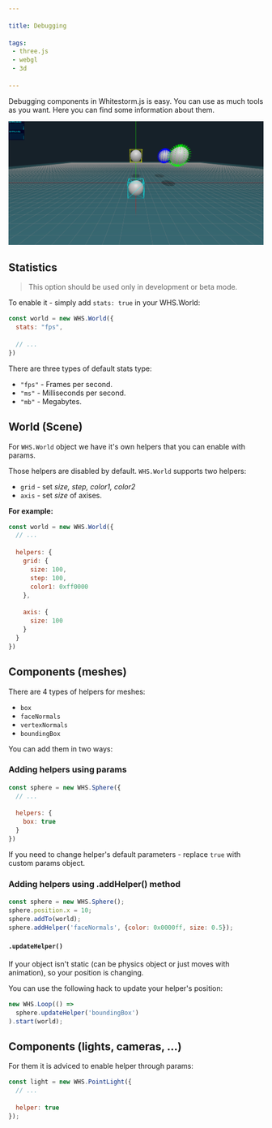 ```yaml
---

title: Debugging

tags:
 - three.js
 - webgl
 - 3d

---
```


Debugging components in Whitestorm.js is easy. You can use as much tools as you want. Here you can find some information about them.

<div class="midimg">
  <img src="../../images/docs/debugging/debugging.png" />
</div>

## Statistics

> This option should be used only in development or beta mode.

To enable it - simply add `stats: true` in your WHS.World:

```javascript
const world = new WHS.World({
  stats: "fps",

  // ...
})
```

There are three types of default stats type:

  - `"fps"` - Frames per second.
  - `"ms"` - Milliseconds per second.
  - `"mb"` - Megabytes.

## World (Scene)

For `WHS.World` object we have it's own helpers that you can enable with params. 

Those helpers are disabled by default. `WHS.World` supports two helpers:

  - `grid` - set _size, step, color1, color2_
  - `axis` - set _size_ of axises.

**For example:**

```javascript
const world = new WHS.World({
  // ...
  
  helpers: {
    grid: {
      size: 100,
      step: 100,
      color1: 0xff0000
    },

    axis: {
      size: 100
    }
  }
})
```

## Components (meshes)

There are 4 types of helpers for meshes:

  - `box`
  - `faceNormals`
  - `vertexNormals`
  - `boundingBox`

You can add them in two ways:

### Adding helpers using params

```javascript
const sphere = new WHS.Sphere({
  // ...

  helpers: {
    box: true
  }
})
```

If you need to change helper's default parameters - replace `true` with custom params object. 

### Adding helpers using .addHelper() method

```javascript
const sphere = new WHS.Sphere();
sphere.position.x = 10;
sphere.addTo(world);
sphere.addHelper('faceNormals', {color: 0x0000ff, size: 0.5});
```

#### `.updateHelper()`

If your object isn't static (can be physics object or just moves with animation), so your position is changing.

You can use the following hack to update your helper's position:

```javascript
new WHS.Loop(() =>
  sphere.updateHelper('boundingBox')
).start(world);
```

## Components (lights, cameras, ...)

For them it is adviced to enable helper through params:

```javascript
const light = new WHS.PointLight({
  // ...

  helper: true
});
```
